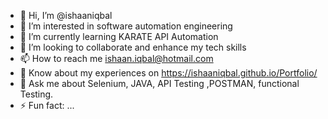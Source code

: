 - 👋 Hi, I’m @ishaaniqbal
- 👀 I’m interested in software automation engineering 
- 🌱 I’m currently learning KARATE API Automation
- 👯 I’m looking to collaborate and enhance my tech skills 
- 📫 How to reach me ishaan.iqbal@hotmail.com
- 📄 Know about my experiences on https://ishaaniqbal.github.io/Portfolio/
- 💬 Ask me about Selenium, JAVA, API Testing ,POSTMAN, functional Testing.
- ⚡ Fun fact: ...

<!---
ishaaniqbal/ishaaniqbal is a ✨ special ✨ repository because its `README.md` (this file) appears on your GitHub profile.
You can click the Preview link to take a look at your changes.
--->
